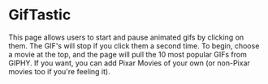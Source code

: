 # GifTastic
This page allows users to start and pause animated gifs by clicking on them. The GIF's will stop if you click them a second time.
To begin, choose a movie at the top, and the page will pull the 10 most popular GIFs from GIPHY.
If you want, you can add Pixar Movies of your own (or non-Pixar movies too if you're feeling it).
